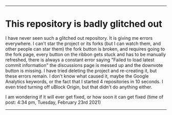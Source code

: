 
***

# This repository is badly glitched out

I have never seen such a glitched out repository. It is giving me errors everywhere. I can't star the project or its forks (but I can watch them, and other people can star them) the fork button is broken, and requires going to the fork page, every button on the ribbon gets stuck and has to be manually refreshed, there is always a constant error saying "Failed to load latest commit information" the discussions page is messed up and the downvote button is missing. I have tried deleting the project and re-creating it, but these errors remain. I don't know what caused it, maybe the Google Analytics keywords, or the fact that I started 4 repositories in 10 seconds. I even tried turning off uBlock Origin, but that didn't do anything either.

I am wondering if it will ever get fixed, or how soon it can get fixed (time of post: 4:34 pm, Tuesday, February 23rd 2021)

***
